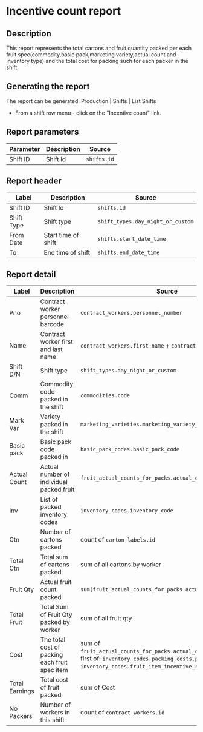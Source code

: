 # Incentive count report

## Description
This report represents the total cartons and fruit quantity packed per each fruit spec(commodity,basic pack,marketing variety,actual count and inventory type) 
and the total cost  for packing such  for each packer in the shift.

## Generating the report
The report can be generated:
Production | Shifts | List Shifts
* From a shift row menu  - click on the "Incentive count" link.


## Report parameters
| Parameter | Description | Source |
| ----- | ----------- | ------ |
|  Shift ID  |Shift Id | `shifts.id` |
## Report header
| Label | Description | Source |
| ----- | ----------- | ------ |
|  Shift ID  |Shift Id | `shifts.id` |
|  Shift Type | Shift type| `shift_types.day_night_or_custom` |
|  From Date |Start time of shift | `shifts.start_date_time` |
|  To |End time of shift | `shifts.end_date_time` |
## Report detail
| Label | Description | Source |
| ----- | ----------- | ------ |
|  Pno |Contract worker personnel barcode | `contract_workers.personnel_number` |
|  Name |Contract worker first and last name | `contract_workers.first_name`  +  `contract_workers.last_name`|
|  Shift D/N |Shift type| `shift_types.day_night_or_custom` |
|  Comm |Commodity code packed in the shift | `commodities.code` |
|  Mark Var |Variety packed in the shift  | `marketing_varieties.marketing_variety_code` |
|  Basic pack |Basic pack code packed in  | `basic_pack_codes.basic_pack_code` |
|  Actual Count |Actual number of individual packed fruit | `fruit_actual_counts_for_packs.actual_count_for_pack` |
|  Inv |List of packed inventory codes | `inventory_codes.inventory_code` |
|  Ctn |Number of cartons  packed | count of `carton_labels.id` |
|  Total Ctn |Total sum of cartons packed | sum of all cartons by worker |
|  Fruit Qty |Actual fruit count packed  | `sum(fruit_actual_counts_for_packs.actual_count_for_pack)` |
|  Total Fruit |Total Sum of  Fruit Qty packed by worker | sum of all fruit qty |
|  Cost |The total cost of packing each fruit spec item |sum of  `fruit_actual_counts_for_packs.actual_count_for_pack` * first of: `inventory_codes_packing_costs.packing_cost`  or  `inventory_codes.fruit_item_incentive_rate` that has a value |
|  Total Earnings |Total cost of fruit packed  | sum of Cost |
|  No Packers | Number of workers in this shift|count of `contract_workers.id` | 

